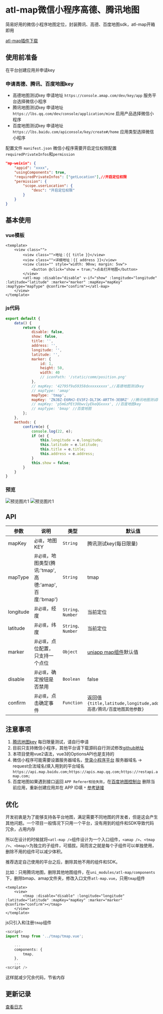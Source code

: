 # atl-map微信小程序高德、腾讯地图

简易好用的微信小程序地图定位，封装腾讯、高德、百度地图sdk，atl-map开箱即用

[atl-map插件下载](https://ext.dcloud.net.cn/plugin?name=atl-map)

## 使用前准备
在平台创建应用并申请key
### 申请高德、腾讯、百度地图key
- 高德地图测试key 申请地址 `https://console.amap.com/dev/key/app` 服务平台选择微信小程序
- 腾讯地图测试key 申请地址 `https://lbs.qq.com/dev/console/application/mine`  启用产品选择微信小程序
- 百度地图测试key 申请地址 `https://lbs.baidu.com/apiconsole/key/create#/home`  应用类型选择微信小程序

配置文件 `manifest.json` 微信小程序需要开启定位权限配置`requiredPrivateInfos`和`permission`
```json
"mp-weixin": {
	"appid": "xxxx",
	"usingComponents": true,
	"requiredPrivateInfos": ["getLocation"],//开启定位权限
	"permission": {
		"scope.userLocation": {
			"desc": "开启定位权限"
		}
	}
}
```
## 基本使用

### vue模板
```vue
<template>
	<view class="">
		<view class="">地址：{{ title }}</view>
		<view class="">详细地址：{{ address }}</view>
		<view class="" style="width: 90vw; margin: 5vw">
			<button @click="show = true;">点击打开地图</button>
		</view>
		<atl-map :disable="disable" v-if="show" :longitude="longitude" :latitude="latitude" :marker="marker" :mapKey="mapKey" :mapType="mapType" @confirm="confirm"></atl-map>
	</view>
</template>
```
### js代码
```javascript
export default {
	data() {
		return {
			disable: false,
			show: false,
			title: '',
			address: '',
			longitude: '',
			latitude: '',
			marker: {
				id: 1,
				height: 50,
				width: 40
				// iconPath: '/static/comm/position.png'
			},
			// mapKey: '42795f9a59358dxxxxxxxxx',//高德地图测试key 
			// mapType: 'amap'
			mapType: 'tmap',
			mapKey: 'ZNJBZ-E6RHJ-EV3F2-DL73K-ARTTH-3EBRZ' //腾讯地图测试key (每日限量，请自行申请)
			// mapKey: 'p5mGzPEt30bwv1yEkeQGxxxx', //百度地图key
			// mapType: 'bmap' //百度地图
		};
	},
	methods: {
		confirm(e) {
			console.log(22, e);
			if (e) {
				this.longitude = e.longitude;
				this.latitude = e.latitude;
				this.title = e.title;
				this.address = e.address;
			}
			this.show = false;
		}
	}
}
```
### 预览

![预览图片1](https://raw.githubusercontent.com/13982720426/uniapp-plugin-atl-map/master/static/map2.png) ![预览图片1](https://raw.githubusercontent.com/13982720426/uniapp-plugin-atl-map/master/static/map3.png)

## API

|  参数			| 说明																										| 类型							| 默认值																																					|
|  -----		| ----------------																			| ----						| ----------------																															|
| mapKey		| `必填`，地图KEY																				| `String`				| 腾讯测试key(每日限量)																													|
| mapType		| `非必填`，地图类型(腾讯:'tmap',高德:'amap',百度:'bmap')	| `String`				| tmap																																					|
| longitude	| `非必填`，经度																					| `String、Number`	| 当前定位																																				|
| latitude	| `非必填`，纬度																					| `String、Number`	| 当前定位																																				|
| marker		| `非必填`，点位配置，只支持一个点位											| `Object`				| [uniapp map组件](https://uniapp.dcloud.net.cn/component/map.html#marker)默认值	|
| disable		| `非必填`，确定按钮是否禁用															| `Boolean`				| false																																					|
| confirm		| `非必填`，点击确定事件																	| `Function`			| 返回值`{title,latitude,longitude,address,...高德/腾讯/百度地图其他参数}`				|


## 注意事项

1. [腾讯地图key](https://lbs.qq.com/dev/console/application/mine) 每日限量测试，请自行申请
2. 目前只支持微信小程序，其他平台请下载源码自行测试修改[github地址](https://github.com/13982720426/uniapp-plugin-atl-map.git)
3. 本项目使用vue2语法，vue3的OptionsAPI也是支持的
4. 微信小程序可能需要设置服务器域名，[登录小程序平台](https://mp.weixin.qq.com/wxamp/index/index) 服务器域名 -> request合法域名(填入用到的平台域名 `https://api.map.baidu.com;https://apis.map.qq.com;https://restapi.amap.com;`
5. 百度地图如果遇到接口返回 `APP Referer校验失败`，在[百度地图控制台](https://lbs.baidu.com/apiconsole/key/create#/home) 删除当前应用，重新创建应用并在 APP ID填 `*` [参考链接](https://blog.csdn.net/m0_73504190/article/details/131420444)

## 优化

开发初衷是为了能够支持各平台地图，满足需要不同地图的开发者，但是这会产生其他问题。一个项目一般情况下只用一个平台，没有用到的组件和SDK导致代码冗余，占用内存

所以在设计的时候就将`<atl-map />`组件设计为一个入口组件，`<amap />`、`<tmap />`、`<bmap/>`为独立的子组件，可插拔。简而言之就是每个子组件可以单独使用，删除不用的组件可以减少体积。

推荐选定自己使用的平台之后，删除其他不用的组件和SDK。

比如：只用腾讯地图，删除其他地图组件，在`uni_modules/atl-map/components` 下，删除bmap、amap文件夹，修改入口文件`atl-map.vue`，只用`tmap`组件
```vue
<template>
	<view>
		<tmap :disable="disable" :longitude="longitude" :latitude="latitude" :mapKey="mapKey" :marker="marker" @confirm="confirm"></tmap>
	</view>
</template>
```
js只引入和注册`tmap`组件
```js
<script>
import tmap from '../tmap/tmap.vue';

	...
	components: {
		tmap,
	},
	...
<script />
```

这样就减少冗余代码，节省内存


## 更新记录
[查看日志](https://github.com/13982720426/uniapp-plugin-atl-map/blob/master/uni_modules/atl-map/changelog.md)